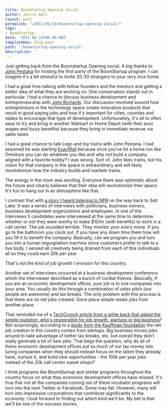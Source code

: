 ```yaml
---
title: BoomStartup Opening Social
author: Justin Ball
layout: post
permalink: "/2011/05/14/boomstartup-opening-social/"
tags:
- BoomStartup
date: '2011-05-14T06:00:00Z'
templateKey: blog-post
path: "/boomstartup-opening-social"
description: ''
---
```


Just getting back from the Boomstartup Opening social. A big thanks to [John Pestana][1] for hosting the first party of the BoomStartup program. I can imagine it's a bit stressful to invite 20-30 strangers to your very nice home.

 [1]: http://marriottschool.byu.edu/advisoryboard/detail.cfm?mem=1110&group=3&pid=822

I had a great time talking with fellow founders and the mentors and getting a better idea of what they are working on. One conversation stands out in particular. I had a chance to discuss business development and entrepreneurship with [John Richards][2]. Our discussion revolved around how entrepreneurs in the technology space create innovative products that result in good paying jobs and how it's important for cities, counties and states to encourage that type of development. Unfortunately, it's all to often easy to try and bring in another Walmart or Home Depot (with their poor wages and lousy benefits) because they bring in immediate revenue via sales taxes.

 [2]: http://www.johnrichards.me/

I had a great chance to talk Lego and toy trains with John Pestana. I had assumed he was starting [ExactRail][3] because once you've hit a home run like Omniture you can do whatever you like and why not build a company aligned with a favorite hobby? I was wrong. Sort of. John likes trains, but his vision for that company in the space is extraordinary and will likely revolutionize how the industry builds and markets trains.

 [3]: http://www.exactrail.com/

The energy in the room was exciting. Everyone there was optimistic about the future and clearly believes that their idea will revolutionize their space. It's fun to hang out in an atmosphere like that.

I contrast that with [a story I heard listening to NPR][4] on the way back to Salt Lake. It was a series of interviews with politicians, business owners, business development organizations and employees. In one of the interviews 5 candidates were interviewed at the same time to determine whether or not they were worthy to make $10/hr (with benefits) to work in a call center. The job sounded terrible. They monitor your every move. If you go to the bathroom you clock out. If you have any down time them how will you fill it to benefit the company. Basically, can we program you and turn you into a human regurgitation machine since customers prefer to talk to a live body. I sensed all creatively being drained from each of this individuals all so they could earn 20k per year.

 [4]: http://www.npr.org/blogs/money/2011/05/13/136274980/how-to-create-a-job

That's not the kind of job growth I envision for this country.

Another set of interviews occurred at a business development conference which the interviewer described as a bunch of cordial thieves. Basically, if you are an economic development officer, your job is to lure companies into your area. You usually do this through a combination of sales pitch (our people are awesome) and tax breaks. The only problem with this process is that there are no net jobs created. Once place simple steals jobs from another place.

That reminded me of a [TechCrunch article from a while back that asked the simple question: who's responsible for job growth, startups or big business][5]? Not surprisingly, according to a [study from the Kauffman foundation][6] the net job creation in this country comes from startups. Big business moves jobs around to take advantage of better tax breaks, etc, but overall they don't really generate a lot of new jobs. That begs the question, why do all of these economic development offices put so much of our tax money into luring companies when they should instead focus on the talent they already have, nurture it, and build new opportunities - the 100k per year jobs instead of the 20k call center sweat shops?

 [5]: http://techcrunch.com/2010/08/14/startups-or-behemoths-which-are-we-going-to-bet-on/
 [6]: http://www.kauffman.org/uploadedFiles/firm-formation-inception-8-2-10.pdf

I think programs like BoomStartup and similar programs throughout the country focus on what they economic development offices have missed. It's true that not all the companies coming out of these incubator programs will turn into the next Twitter or Facebook. Some may fail. However, many will turn into impressive corporations that contribute significantly to the economy. I look forward to finding out which kind we'll be. My bet is that we'll be one of the success stories.
